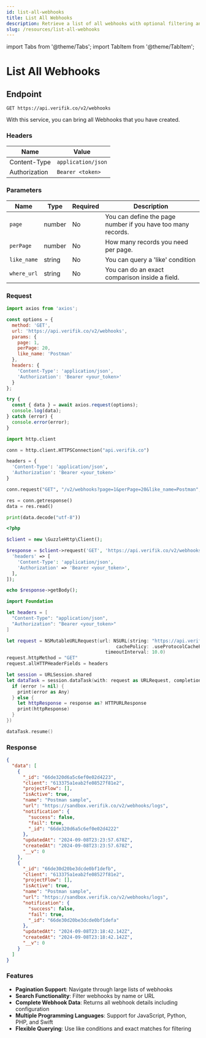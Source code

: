 ```yaml
---
id: list-all-webhooks
title: List All Webhooks
description: Retrieve a list of all webhooks with optional filtering and pagination
slug: /resources/list-all-webhooks
---
```


import Tabs from '@theme/Tabs';
import TabItem from '@theme/TabItem';

# List All Webhooks

## Endpoint

```
GET https://api.verifik.co/v2/webhooks
```

With this service, you can bring all Webhooks that you have created.

### Headers

| Name          | Value              |
| ------------- | ------------------ |
| Content-Type  | `application/json` |
| Authorization | `Bearer <token>`   |

### Parameters

| Name       | Type    | Required | Description                                                  |
| ---------- | ------- | -------- | ------------------------------------------------------------ |
| `page`     | number  | No       | You can define the page number if you have too many records. |
| `perPage`  | number  | No       | How many records you need per page.                          |
| `like_name` | string | No       | You can query a 'like' condition                             |
| `where_url` | string | No       | You can do an exact comparison inside a field.               |

### Request

<Tabs>
  <TabItem value="javascript" label="JavaScript">

```javascript
import axios from 'axios';

const options = {
  method: 'GET',
  url: 'https://api.verifik.co/v2/webhooks',
  params: {
    page: 1,
    perPage: 20,
    like_name: 'Postman'
  },
  headers: {
    'Content-Type': 'application/json',
    'Authorization': 'Bearer <your_token>'
  }
};

try {
  const { data } = await axios.request(options);
  console.log(data);
} catch (error) {
  console.error(error);
}
```

  </TabItem>
  <TabItem value="python" label="Python">

```python
import http.client

conn = http.client.HTTPSConnection("api.verifik.co")

headers = {
  'Content-Type': 'application/json',
  'Authorization': 'Bearer <your_token>'
}

conn.request("GET", "/v2/webhooks?page=1&perPage=20&like_name=Postman", headers=headers)

res = conn.getresponse()
data = res.read()

print(data.decode("utf-8"))
```

  </TabItem>
  <TabItem value="php" label="PHP">

```php
<?php

$client = new \GuzzleHttp\Client();

$response = $client->request('GET', 'https://api.verifik.co/v2/webhooks?page=1&perPage=20&like_name=Postman', [
  'headers' => [
    'Content-Type': 'application/json',
    'Authorization' => 'Bearer <your_token>',
  ],
]);

echo $response->getBody();
```

  </TabItem>
  <TabItem value="swift" label="Swift">

```swift
import Foundation

let headers = [
  "Content-Type": "application/json",
  "Authorization": "Bearer <your_token>"
]

let request = NSMutableURLRequest(url: NSURL(string: "https://api.verifik.co/v2/webhooks?page=1&perPage=20&like_name=Postman")! as URL,
                                        cachePolicy: .useProtocolCachePolicy,
                                    timeoutInterval: 10.0)
request.httpMethod = "GET"
request.allHTTPHeaderFields = headers

let session = URLSession.shared
let dataTask = session.dataTask(with: request as URLRequest, completionHandler: { (data, response, error) -> Void in
  if (error != nil) {
    print(error as Any)
  } else {
    let httpResponse = response as? HTTPURLResponse
    print(httpResponse)
  }
})

dataTask.resume()
```

  </TabItem>
</Tabs>

### Response

<Tabs>
  <TabItem value="200" label="200">

```json
{
  "data": [
    {
      "_id": "66de320d6a5c6ef0e02d4223",
      "client": "613375a1eab2fe08527f81e2",
      "projectFlow": [],
      "isActive": true,
      "name": "Postman sample",
      "url": "https://sandbox.verifik.co/v2/webhooks/logs",
      "notification": {
        "success": false,
        "fail": true,
        "_id": "66de320d6a5c6ef0e02d4222"
      },
      "updatedAt": "2024-09-08T23:23:57.678Z",
      "createdAt": "2024-09-08T23:23:57.678Z",
      "__v": 0
    },
    {
      "_id": "66de30d20be3dcde0bf1defb",
      "client": "613375a1eab2fe08527f81e2",
      "projectFlow": [],
      "isActive": true,
      "name": "Postman sample",
      "url": "https://sandbox.verifik.co/v2/webhooks/logs",
      "notification": {
        "success": false,
        "fail": true,
        "_id": "66de30d20be3dcde0bf1defa"
      },
      "updatedAt": "2024-09-08T23:18:42.142Z",
      "createdAt": "2024-09-08T23:18:42.142Z",
      "__v": 0
    }
  ]
}
```

  </TabItem>
</Tabs>

### Features

- **Pagination Support**: Navigate through large lists of webhooks
- **Search Functionality**: Filter webhooks by name or URL
- **Complete Webhook Data**: Returns all webhook details including configuration
- **Multiple Programming Languages**: Support for JavaScript, Python, PHP, and Swift
- **Flexible Querying**: Use like conditions and exact matches for filtering